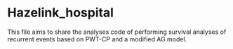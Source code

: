 # Hazelink_hospital
This file aims to share the analyses code of performing survival analyses of recurrent events based on PWT-CP and a modified AG model.
